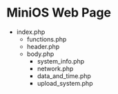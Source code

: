 # MiniOS Web Page

* index.php
  * functions.php
  * header.php
  * body.php
    * system_info.php
    * network.php
    * data_and_time.php
    * upload_system.php
